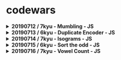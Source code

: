 # codewars

<details>
  <summary>
    <b>20190712 / 7kyu - Mumbling - JS</b>
  </summary>
  <p>

This time no story, no theory. The examples below show you how to write function accum:

#### Examples

```js
accum("abcd") -> "A-Bb-Ccc-Dddd"
accum("RqaEzty") -> "R-Qq-Aaa-Eeee-Zzzzz-Tttttt-Yyyyyyy"
accum("cwAt") -> "C-Ww-Aaa-Tttt"
```

#### Note

The parameter of accum is a string which includes only letters from `a..z` and `A..Z`.

[My Practice](https://github.com/DalYoon/codewars/blob/master/practice/7kyu/Mumbling.js) <br/>
[Test Code](https://github.com/DalYoon/codewars/blob/master/test/7kyu/Mumbling.test.js)

  </p>
</details>

<details>
  <summary>
    <b>20190713 / 6kyu - Duplicate Encoder - JS</b>
  </summary>
  <p>

The goal of this exercise is to convert a string to a new string where each character in the new string is `"("` if that character appears only once in the original string, or `")"` if that character appears more than once in the original string. Ignore capitalization when determining if a character is a duplicate.

#### Examples

```js
"din"      =>  "((("
"recede"   =>  "()()()"
"Success"  =>  ")())())"
"(( @"     =>  "))(("
```

#### Note

Assertion messages may be unclear about what they display in some languages. If you read `"...It Should encode XXX"`, the `"XXX"` is the expected result, not the input!

[My Practice](https://github.com/DalYoon/codewars/blob/master/practice/6kyu/Duplicate_Encoder.js) <br/>
[Test Code](https://github.com/DalYoon/codewars/blob/master/test/6kyu/Duplicate_Encoder.test.js)

  </p>
</details>

<details>
  <summary>
    <b>20190714 / 7kyu - Isograms - JS</b>
  </summary>
  <p>

An isogram is a word that has no repeating letters, consecutive or non-consecutive. Implement a function that determines whether a string that contains only letters is an isogram. Assume the empty string is an isogram. Ignore letter case.

```js
isIsogram("Dermatoglyphics") == true;
isIsogram("aba") == false;
isIsogram("moOse") == false; // -- ignore letter case
```

[My Practice](https://github.com/DalYoon/codewars/blob/master/practice/7kyu/Isograms.js) <br/>
[Test Code](https://github.com/DalYoon/codewars/blob/master/test/7kyu/Isograms.test.js)

  </p>
</details>

<details>
  <summary>
    <b>20190715 / 6kyu - Sort the odd - JS</b>
  </summary>
  <p>

You have an array of numbers.
Your task is to sort ascending odd numbers but even numbers must be on their places.

Zero isn't an odd number and you don't need to move it. If you have an empty array, you need to return it.

#### Example

```js
sortArray([5, 3, 2, 8, 1, 4]) == [1, 3, 2, 8, 5, 4];
```

[My Practice](https://github.com/DalYoon/codewars/blob/master/practice/6kyu/Sort_the_odd.js) <br/>
[Test Code](https://github.com/DalYoon/codewars/blob/master/test/6kyu/Sort_the_odd.test.js)

  </p>
</details>

<details>
  <summary>
    <b>20190716 / 7kyu - Vowel Count - JS</b>
  </summary>
  <p>

Return the number (count) of vowels in the given string.
We will consider a, e, i, o, and u as vowels for this Kata.
The input string will only consist of lower case letters and/or spaces.

<!-- [My Practice](https://github.com/DalYoon/codewars/blob/master/practice/6kyu/Sort_the_odd.js) <br/>
[Test Code](https://github.com/DalYoon/codewars/blob/master/test/6kyu/Sort_the_odd.test.js) -->

  </p>
</details>
